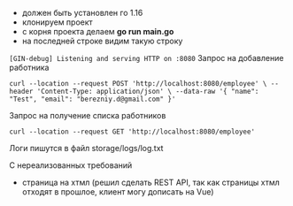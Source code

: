 - должен быть установлен го 1.16
- клонируем проект
- с корня проекта делаем **go run main.go**
- на последней строке видим такую строку

``
[GIN-debug] Listening and serving HTTP on :8080
``
Запрос на добавление работника 

``curl --location --request POST 'http://localhost:8080/employee' \
--header 'Content-Type: application/json' \
--data-raw '{
"name": "Test",
"email": "berezniy.d@gmail.com"
}'``

Запрос на получение списка работников

``curl --location --request GET 'http://localhost:8080/employee'``

Логи пишутся в файл storage/logs/log.txt

C нереализованных требований 
- страница на хтмл (решил сделать REST API, так как страницы хтмл отходят в прошлое, клиент могу дописать на Vue)

